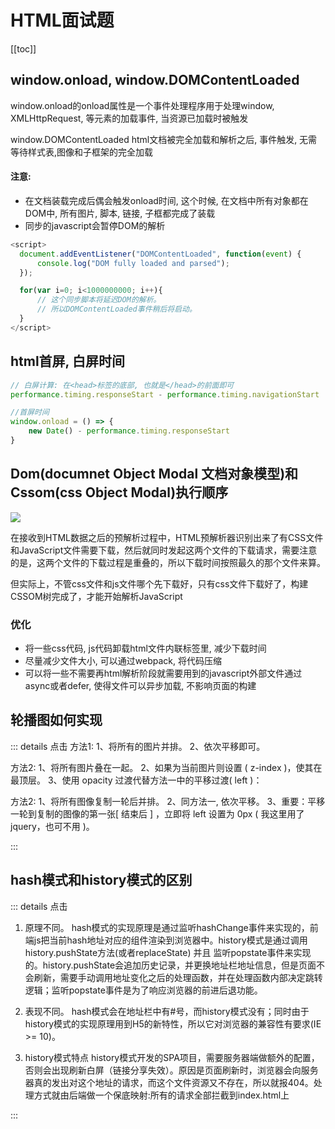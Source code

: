 # HTML面试题

[[toc]]

## window.onload, window.DOMContentLoaded

window.onload的onload属性是一个事件处理程序用于处理window, XMLHttpRequest, <img />等元素的加载事件, 当资源已加载时被触发

window.DOMContentLoaded html文档被完全加载和解析之后, 事件触发, 无需等待样式表,图像和子框架的完全加载

#### 注意:

- 在文档装载完成后偶会触发onload时间, 这个时候, 在文档中所有对象都在DOM中, 所有图片, 脚本, 链接, 子框都完成了装载
- 同步的javascript会暂停DOM的解析

```js
<script>
  document.addEventListener("DOMContentLoaded", function(event) {
      console.log("DOM fully loaded and parsed");
  });

  for(var i=0; i<1000000000; i++){
      // 这个同步脚本将延迟DOM的解析。
      // 所以DOMContentLoaded事件稍后将启动。
  }
</script>
```

## html首屏, 白屏时间

```js
// 白屏计算: 在<head>标签的底部, 也就是</head>的前面即可
performance.timing.responseStart - performance.timing.navigationStart

//首屏时间
window.onload = () => {
    new Date() - performance.timing.responseStart
}
```


## Dom(documnet Object Modal 文档对象模型)和Cssom(css Object Modal)执行顺序

![](https://imgconvert.csdnimg.cn/aHR0cHM6Ly91c2VyLWdvbGQtY2RuLnhpdHUuaW8vMjAyMC8zLzMxLzE3MTMwZTA5N2RlYzFkYzU?x-oss-process=image/format,png)

在接收到HTML数据之后的预解析过程中，HTML预解析器识别出来了有CSS文件和JavaScript文件需要下载，然后就同时发起这两个文件的下载请求，需要注意的是，这两个文件的下载过程是重叠的，所以下载时间按照最久的那个文件来算。

但实际上，不管css文件和js文件哪个先下载好，只有css文件下载好了，构建CSSOM树完成了，才能开始解析JavaScript

### 优化

- 将一些css代码, js代码卸载html文件内联标签里, 减少下载时间
- 尽量减少文件大小, 可以通过webpack, 将代码压缩
- 可以将一些不需要再html解析阶段就需要用到的javascript外部文件通过async或者defer, 使得文件可以异步加载, 不影响页面的构建

## 轮播图如何实现

::: details 点击
方法1:
1、将所有的图片并排。
2、依次平移即可。

方法2:
1、将所有图片叠在一起。
2、如果为当前图片则设置 ( z-index )，使其在最顶层。
3、使用 opacity 过渡代替方法一中的平移过渡( left )：

方法2:
1、将所有图像复制一轮后并排。
2、同方法一, 依次平移。
3、重要：平移一轮到复制的图像的第一张[ 结束后 ] ，立即将 left 设置为 0px ( 我这里用了 jquery，也可不用 )。

:::

## hash模式和history模式的区别

::: details 点击
1. 原理不同。
hash模式的实现原理是通过监听hashChange事件来实现的，前端js把当前hash地址对应的组件渲染到浏览器中。history模式是通过调用 history.pushState方法(或者replaceState) 并且 监听popstate事件来实现的。history.pushState会追加历史记录，并更换地址栏地址信息，但是页面不会刷新，需要手动调用地址变化之后的处理函数，并在处理函数内部决定跳转逻辑；监听popstate事件是为了响应浏览器的前进后退功能。

2. 表现不同。
hash模式会在地址栏中有#号，而history模式没有；同时由于history模式的实现原理用到H5的新特性，所以它对浏览器的兼容性有要求(IE >= 10)。

3. history模式特点
history模式开发的SPA项目，需要服务器端做额外的配置，否则会出现刷新白屏（链接分享失效）。原因是页面刷新时，浏览器会向服务器真的发出对这个地址的请求，而这个文件资源又不存在，所以就报404。处理方式就由后端做一个保底映射:所有的请求全部拦截到index.html上

:::



